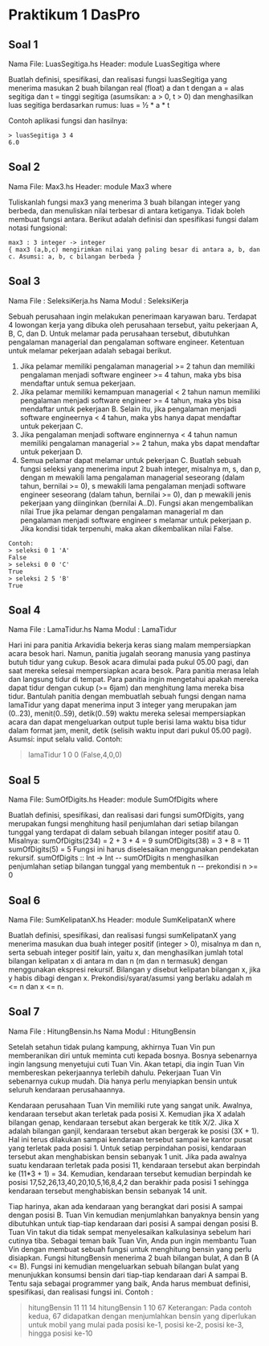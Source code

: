 # Praktikum 1 DasPro
## Soal 1
Nama File: LuasSegitiga.hs
Header: module LuasSegitiga where

Buatlah definisi, spesifikasi, dan realisasi fungsi luasSegitiga yang menerima masukan 2 buah bilangan real (float) a dan t dengan a = alas segitiga dan t = tinggi segitiga (asumsikan: a > 0, t > 0) dan menghasilkan luas segitiga berdasarkan rumus: luas = ½ * a * t

Contoh aplikasi fungsi dan hasilnya:
  ```
  > luasSegitiga 3 4
  6.0
  ```
## Soal 2
Nama File: Max3.hs
Header: module Max3 where

Tuliskanlah fungsi max3 yang menerima 3 buah bilangan integer yang berbeda, dan menuliskan nilai terbesar di antara ketiganya. Tidak boleh membuat fungsi antara. Berikut adalah definisi dan spesifikasi fungsi dalam notasi fungsional:
  ```
  max3 : 3 integer -> integer
  { max3 (a,b,c) mengirimkan nilai yang paling besar di antara a, b, dan c. Asumsi: a, b, c bilangan berbeda }
  ```
## Soal 3
Nama File : SeleksiKerja.hs
Nama Modul : SeleksiKerja

Sebuah perusahaan ingin melakukan penerimaan karyawan baru. Terdapat 4 lowongan kerja yang dibuka oleh perusahaan tersebut, yaitu pekerjaan A, B, C, dan D. Untuk melamar pada perusahaan tersebut, dibutuhkan pengalaman managerial dan pengalaman software engineer. Ketentuan untuk melamar pekerjaan adalah sebagai berikut.
1. Jika pelamar memiliki pengalaman managerial >= 2 tahun dan memiliki pengalaman menjadi software engineer >= 4 tahun, maka ybs bisa mendaftar untuk semua pekerjaan.
2. Jika pelamar memiliki kemampuan managerial < 2 tahun namun memiliki pengalaman menjadi software engineer >= 4 tahun, maka ybs bisa mendaftar untuk pekerjaan B. Selain itu, jika pengalaman menjadi software engineernya < 4 tahun, maka ybs hanya dapat mendaftar untuk pekerjaan C.
3. Jika pengalaman menjadi software enginnernya < 4 tahun namun memiliki pengalaman managerial >= 2 tahun, maka ybs dapat mendaftar untuk pekerjaan D.
4. Semua pelamar dapat melamar untuk pekerjaan C.
Buatlah sebuah fungsi seleksi yang menerima input 2 buah integer, misalnya m, s, dan p, dengan m mewakili lama pengalaman managerial seseorang (dalam tahun, bernilai >= 0), s mewakili lama pengalaman menjadi software engineer seseorang (dalam tahun, bernilai >= 0), dan p mewakili jenis pekerjaan yang diinginkan (bernilai A..D).
Fungsi akan mengembalikan nilai True jika pelamar dengan pengalaman managerial m dan pengalaman menjadi software engineer s melamar untuk pekerjaan p. Jika kondisi tidak terpenuhi, maka akan dikembalikan nilai False.

  ```
  Contoh:
  > seleksi 0 1 'A'
  False
  > seleksi 0 0 'C'
  True
  > seleksi 2 5 'B'
  True
  ```
## Soal 4
Nama File : LamaTidur.hs
Nama Modul : LamaTidur

Hari ini para panitia Arkavidia bekerja keras siang malam mempersiapkan acara besok hari. Namun, panitia jugalah seorang manusia yang pastinya butuh tidur yang cukup. Besok acara dimulai pada pukul 05.00 pagi, dan saat mereka selesai mempersiapkan acara besok. Para panitia merasa lelah dan langsung tidur di tempat. Para panitia ingin mengetahui apakah mereka dapat tidur dengan cukup (>= 6jam) dan menghitung lama mereka bisa tidur.
Bantulah panitia dengan membuatlah sebuah fungsi dengan nama lamaTidur yang dapat menerima input 3 integer yang merupakan jam (0..23), menit(0..59), detik(0..59) waktu mereka selesai mempersiapkan acara dan dapat mengeluarkan output tuple berisi lama waktu bisa tidur dalam format jam, menit, detik (selisih waktu input dari pukul 05.00 pagi).
Asumsi: input selalu valid.
Contoh:
> lamaTidur 1 0 0
(False,4,0,0)

## Soal 5
Nama File: SumOfDigits.hs
Header: module SumOfDigits where

Buatlah definisi, spesifikasi, dan realisasi dari fungsi sumOfDigits, yang merupakan fungsi menghitung hasil penjumlahan dari setiap bilangan tunggal yang terdapat di dalam sebuah bilangan integer positif atau 0.
Misalnya:
sumOfDigits(234) = 2 + 3 + 4 = 9
sumOfDigits(38) = 3 + 8 = 11
sumOfDigits(5) = 5
Fungsi ini harus diselesaikan menggunakan pendekatan rekursif.
sumOfDigits :: Int -> Int
-- sumOfDigits n menghasilkan penjumlahan setiap bilangan tunggal yang membentuk n
-- prekondisi n >= 0

##  Soal 6
Nama File: SumKelipatanX.hs
Header: module SumKelipatanX where

Buatlah definisi, spesifikasi, dan realisasi fungsi sumKelipatanX yang menerima masukan dua buah integer positif (integer > 0), misalnya m dan n, serta sebuah integer positif lain, yaitu x, dan menghasilkan jumlah total bilangan kelipatan x di antara m dan n (m dan n termasuk) dengan menggunakan ekspresi rekursif.
Bilangan y disebut kelipatan bilangan x, jika y habis dibagi dengan x.
Prekondisi/syarat/asumsi yang berlaku adalah m <= n dan x <= n.

## Soal 7
Nama File : HitungBensin.hs
Nama Modul : HitungBensin

Setelah setahun tidak pulang kampung, akhirnya Tuan Vin pun memberanikan diri untuk meminta cuti kepada bosnya. Bosnya sebenarnya  ingin langsung menyetujui cuti Tuan Vin. Akan tetapi, dia ingin Tuan Vin membereskan pekerjaannya terlebih dahulu. Pekerjaan Tuan Vin sebenarnya cukup mudah. Dia hanya perlu menyiapkan bensin untuk seluruh kendaraan perusahaannya.

Kendaraan perusahaan Tuan Vin memiliki rute yang sangat unik. Awalnya, kendaraan tersebut akan terletak pada posisi X. Kemudian jika X adalah bilangan genap, kendaraan tersebut akan bergerak ke titik X/2. Jika X adalah bilangan ganjil, kendaraan tersebut akan bergerak ke posisi (3X + 1). Hal ini terus dilakukan sampai kendaraan tersebut sampai ke kantor pusat yang terletak pada posisi 1. Untuk setiap perpindahan posisi, kendaraan tersebut akan menghabiskan bensin sebanyak 1 unit. Jika pada awalnya suatu kendaraan terletak pada posisi 11, kendaraan tersebut akan berpindah ke (11*3 + 1) = 34. Kemudian, kendaraan tersebut kemudian berpindah ke posisi 17,52,26,13,40,20,10,5,16,8,4,2 dan berakhir pada posisi 1 sehingga kendaraan tersebut menghabiskan bensin sebanyak 14 unit.

Tiap harinya, akan ada kendaraan yang berangkat dari posisi A sampai dengan posisi B. Tuan Vin kemudian menjumlahkan banyaknya bensin yang dibutuhkan untuk  tiap-tiap kendaraan dari posisi A sampai dengan posisi B. Tuan Vin takut dia tidak sempat menyelesaikan kalkulasinya sebelum hari cutinya tiba. Sebagai teman baik Tuan Vin, Anda pun ingin membantu Tuan Vin dengan membuat sebuah fungsi untuk menghitung bensin yang perlu disiapkan. Fungsi hitungBensin menerima 2 buah bilangan bulat, A dan B (A <= B). Fungsi ini kemudian mengeluarkan sebuah bilangan bulat yang menunjukkan konsumsi bensin dari tiap-tiap kendaraan dari A sampai B. Tentu saja sebagai programmer yang baik, Anda harus membuat definisi, spesifikasi, dan realisasi fungsi ini.
Contoh :
> hitungBensin 11 11
14
> hitungBensin 1 10
67
Keterangan:
Pada contoh kedua, 67 didapatkan dengan menjumlahkan bensin yang diperlukan untuk mobil yang mulai pada posisi ke-1, posisi ke-2, posisi ke-3, hingga posisi ke-10
